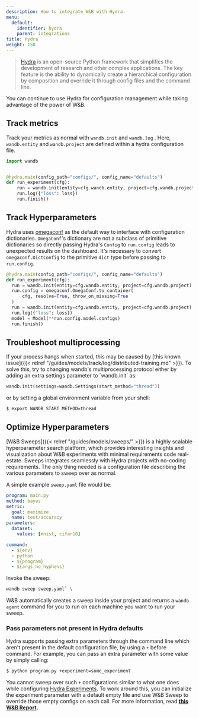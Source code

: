 ```yaml
---
description: How to integrate W&B with Hydra.
menu:
  default:
    identifier: hydra
    parent: integrations
title: Hydra
weight: 150
---
```


> [Hydra](https://hydra.cc) is an open-source Python framework that simplifies the development of research and other complex applications. The key feature is the ability to dynamically create a hierarchical configuration by composition and override it through config files and the command line.

You can continue to use Hydra for configuration management while taking advantage of the power of W&B.

## Track metrics

Track your metrics as normal with `wandb.init` and `wandb.log` . Here, `wandb.entity` and `wandb.project` are defined within a hydra configuration file.

```python
import wandb


@hydra.main(config_path="configs/", config_name="defaults")
def run_experiment(cfg):
    run = wandb.init(entity=cfg.wandb.entity, project=cfg.wandb.project)
    run.log({"loss": loss})
    run.finish()
```

## Track Hyperparameters

Hydra uses [omegaconf](https://omegaconf.readthedocs.io/en/2.1_branch/) as the default way to interface with configuration dictionaries. `OmegaConf`'s dictionary are not a subclass of primitive dictionaries so directly passing Hydra's `Config` to `run.config` leads to unexpected results on the dashboard. It's necessary to convert `omegaconf.DictConfig` to the primitive `dict` type before passing to `run.config`.

```python
@hydra.main(config_path="configs/", config_name="defaults")
def run_experiment(cfg):
  run = wandb.init(entity=cfg.wandb.entity, project=cfg.wandb.project)
  run.config = omegaconf.OmegaConf.to_container(
      cfg, resolve=True, throw_on_missing=True
  )
  run = wandb.init(entity=cfg.wandb.entity, project=cfg.wandb.project)
  run.log({"loss": loss})
  model = Model(**run.config.model.configs)
  run.finish()
```

## Troubleshoot multiprocessing

If your process hangs when started, this may be caused by [this known issue]({{< relref "/guides/models/track/log/distributed-training.md" >}}). To solve this, try to changing wandb's multiprocessing protocol either by adding an extra settings parameter to \`wandb.init\` as:

```python
wandb.init(settings=wandb.Settings(start_method="thread"))
```

or by setting a global environment variable from your shell:

```bash
$ export WANDB_START_METHOD=thread
```

## Optimize Hyperparameters

[W&B Sweeps]({{< relref "/guides/models/sweeps/" >}}) is a highly scalable hyperparameter search platform, which provides interesting insights and visualization about W&B experiments with minimal requirements code real-estate. Sweeps integrates seamlessly with Hydra projects with no-coding requirements. The only thing needed is a configuration file describing the various parameters to sweep over as normal.

A simple example `sweep.yaml` file would be:

```yaml
program: main.py
method: bayes
metric:
  goal: maximize
  name: test/accuracy
parameters:
  dataset:
    values: [mnist, cifar10]

command:
  - ${env}
  - python
  - ${program}
  - ${args_no_hyphens}
```

Invoke the sweep:

``` bash
wandb sweep sweep.yaml` \
```

W&B automatically creates a sweep inside your project and returns a `wandb agent` command for you to run on each machine you want to run your sweep.

### Pass parameters not present in Hydra defaults

<a id="pitfall-3-sweep-passing-parameters-not-present-in-defaults"></a>

Hydra supports passing extra parameters through the command line which aren't present in the default configuration file, by using a `+` before command. For example, you can pass an extra parameter with some value by simply calling:

```bash
$ python program.py +experiment=some_experiment
```

You cannot sweep over such `+` configurations similar to what one does while configuring [Hydra Experiments](https://hydra.cc/docs/patterns/configuring_experiments/). To work around this, you can initialize the experiment parameter with a default empty file and use W&B Sweep to override those empty configs on each call. For more information, read [**this W&B Report**](http://wandb.me/hydra)**.**